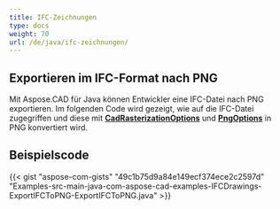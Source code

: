 ```yaml
---
title: IFC-Zeichnungen
type: docs
weight: 70
url: /de/java/ifc-zeichnungen/
---
```


## **Exportieren im IFC-Format nach PNG**

Mit Aspose.CAD für Java können Entwickler eine IFC-Datei nach PNG exportieren. Im folgenden Code wird gezeigt, wie auf die IFC-Datei zugegriffen und diese mit [**CadRasterizationOptions**](https://reference.aspose.com/cad/java/com.aspose.cad.imageoptions/CadRasterizationOptions) und [**PngOptions**](https://reference.aspose.com/cad/java/com.aspose.cad.imageoptions/PngOptions) in PNG konvertiert wird.

## Beispielscode

{{< gist "aspose-com-gists" "49c1b75d9a84e149ecf374ece2c2597d" "Examples-src-main-java-com-aspose-cad-examples-IFCDrawings-ExportIFCToPNG-ExportIFCToPNG.java" >}}
